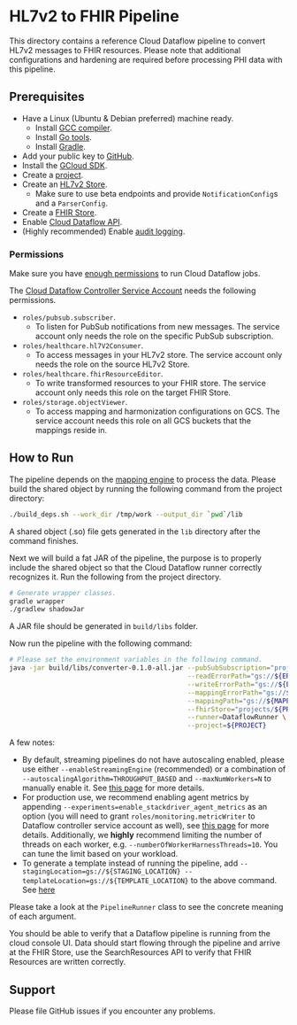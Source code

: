 # HL7v2 to FHIR Pipeline

This directory contains a reference Cloud Dataflow pipeline to convert HL7v2 messages to FHIR resources. Please note that additional configurations and hardening are required before processing PHI data with this pipeline.

## Prerequisites

* Have a Linux (Ubuntu & Debian preferred) machine ready.
  * Install [GCC compiler](https://gcc.gnu.org/install/).
  * Install [Go tools](https://golang.org/doc/install).
  * Install [Gradle](https://gradle.org/install/).
* Add your public key to [GitHub](https://help.github.com/en/github/authenticating-to-github/adding-a-new-ssh-key-to-your-github-account).
* Install the [GCloud SDK](https://cloud.google.com/sdk/install).
* Create a [project](https://cloud.google.com/resource-manager/docs/creating-managing-projects).
* Create an [HL7v2 Store](https://cloud.google.com/healthcare/docs/how-tos/hl7v2).
  * Make sure to use beta endpoints and provide `NotificationConfig`s and a `ParserConfig`.
* Create a [FHIR Store](https://cloud.google.com/healthcare/docs/how-tos/fhir).
* Enable [Cloud Dataflow API](https://cloud.google.com/endpoints/docs/openapi/enable-api).
* (Highly recommended) Enable [audit logging](https://cloud.google.com/logging/docs/audit).

### Permissions

Make sure you have [enough permissions](https://cloud.google.com/dataflow/docs/concepts/access-control#creating_jobs) to run Cloud Dataflow jobs.

The [Cloud Dataflow Controller Service Account](https://cloud.google.com/dataflow/docs/concepts/security-and-permissions#controller_service_account) needs the following permissions.

* `roles/pubsub.subscriber`.
  * To listen for PubSub notifications from new messages. The service account only needs the role on the specific PubSub subscription.
* `roles/healthcare.hl7V2Consumer`.
  * To access messages in your HL7v2 store. The service account only needs the role on the source HL7v2 Store.
* `roles/healthcare.fhirResourceEditor`.
  * To write transformed resources to your FHIR store. The service account only needs this role on the target FHIR Store.
* `roles/storage.objectViewer`.
  * To access mapping and harmonization configurations on GCS. The service account needs this role on all GCS buckets that the mappings reside in.

## How to Run

The pipeline depends on the [mapping engine](https://github.com/GoogleCloudPlatform/healthcare-data-harmonization) to process the data. Please build the shared object by running the following command from the project directory:

```bash
./build_deps.sh --work_dir /tmp/work --output_dir `pwd`/lib
```

A shared object (.so) file gets generated in the `lib` directory after the command finishes.

Next we will build a fat JAR of the pipeline, the purpose is to properly include the shared object so that the Cloud Dataflow runner correctly recognizes it. Run the following from the project directory.

```bash
# Generate wrapper classes.
gradle wrapper
./gradlew shadowJar
```

A JAR file should be generated in `build/libs` folder.

Now run the pipeline with the following command:

```bash
# Please set the environment variables in the following command.
java -jar build/libs/converter-0.1.0-all.jar --pubSubSubscription="projects/${PROJECT}/subscriptions/${SUBSCRIPTION}" \
                                             --readErrorPath="gs://${ERROR_BUCKET}/read/read_error.txt" \
                                             --writeErrorPath="gs://${ERROR_BUCKET}/write/write_error.txt" \
                                             --mappingErrorPath="gs://${ERROR_BUCKET}/mapping/mapping_error.txt" \
                                             --mappingPath="gs://${MAPPING_BUCKET}/mapping.textproto" \
                                             --fhirStore="projects/${PROJECT}/locations/${LOCATION}/datasets/${DATASET}/fhirStores/${FHIRSTORE}" \
                                             --runner=DataflowRunner \
                                             --project=${PROJECT}
```

A few notes:

- By default, streaming pipelines do not have autoscaling enabled, please use
either `--enableStreamingEngine` (recommended) or a combination of `--autoscalingAlgorithm=THROUGHPUT_BASED` and
`--maxNumWorkers=N` to manually enable it. See [this page](https://cloud.google.com/dataflow/docs/guides/deploying-a-pipeline#autotuning-features) for more details.
- For production use, we recommend enabling agent metrics by appending `--experiments=enable_stackdriver_agent_metrics` as an option (you will need to grant `roles/monitoring.metricWriter` to Dataflow controller service account as well), see [this page](https://cloud.google.com/dataflow/docs/guides/using-cloud-monitoring#receive_worker_vm_metrics_from_monitoring_agent) for more details. Additionally, we **highly** recommend limiting the number of threads on each worker, e.g. `--numberOfWorkerHarnessThreads=10`. You can tune the limit based on your workload.
- To generate a template instead of running the pipeline, add `--stagingLocation=gs://${STAGING_LOCATION} --templateLocation=gs://${TEMPLATE_LOCATION}` to the above command. See [here](https://cloud.google.com/dataflow/docs/guides/templates/creating-templates)

Please take a look at the `PipelineRunner` class to see the concrete meaning of
each argument.

You should be able to verify that a Dataflow pipeline is running from the cloud
console UI. Data should start flowing through the pipeline and arrive at the
FHIR Store, use the SearchResources API to verify that FHIR Resources are
written correctly.

## Support

Please file GitHub issues if you encounter any problems.
